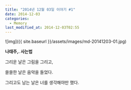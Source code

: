 ```yaml
---
title: "2014년 12월 03일 이야기 #1"
date: 2014-12-03
categories:
  - Memory
last_modified_at: 2014-12-03T02:55
---
```


![img]({{ site.baseurl }}/assets/images/md-20141203-01.jpg)

**나태주,. 사는법**

그리운 날은 그림을 그리고, 

쓸쓸한 날은 음악을 들었다. 

그리고도 남는 날은 너를 생각해야만 했다. 